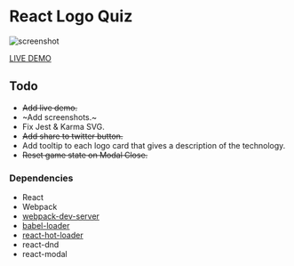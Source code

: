 # React Logo Quiz

![screenshot]( )

[LIVE DEMO](http://qualitydixon.github.io/react-logo-quiz/)

## Todo

- ~~Add live demo.~~
- ~Add screenshots.~
- Fix Jest & Karma SVG.
- ~~Add share to twitter button.~~
- Add tooltip to each logo card that gives a description of the technology.
- ~~Reset game state on Modal Close.~~

### Dependencies

* React
* Webpack
* [webpack-dev-server](https://github.com/webpack/webpack-dev-server)
* [babel-loader](https://github.com/babel/babel-loader)
* [react-hot-loader](https://github.com/gaearon/react-hot-loader)
* react-dnd
* react-modal

